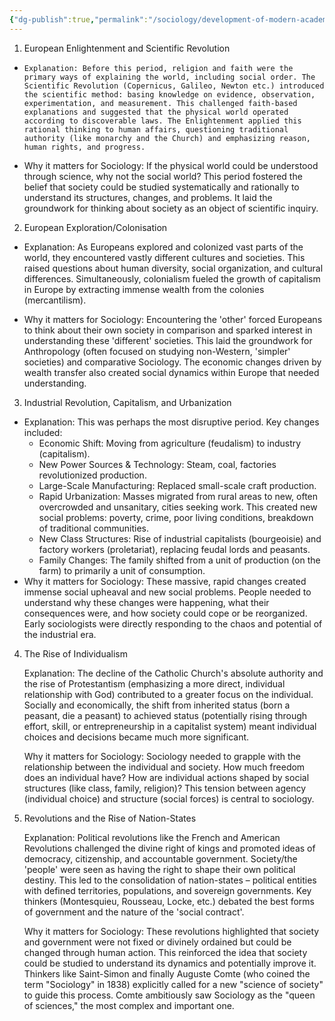 ```yaml
---
{"dg-publish":true,"permalink":"/sociology/development-of-modern-academic-sociology/"}
---
```




1. European Enlightenment and Scientific Revolution
-     Explanation: Before this period, religion and faith were the primary ways of explaining the world, including social order. The Scientific Revolution (Copernicus, Galileo, Newton etc.) introduced the scientific method: basing knowledge on evidence, observation, experimentation, and measurement. This challenged faith-based explanations and suggested that the physical world operated according to discoverable laws. The Enlightenment applied this rational thinking to human affairs, questioning traditional authority (like monarchy and the Church) and emphasizing reason, human rights, and progress.

- Why it matters for Sociology: If the physical world could be understood through science, why not the social world? This period fostered the belief that society could be studied systematically and rationally to understand its structures, changes, and problems. It laid the groundwork for thinking about society as an object of scientific inquiry.

2. European Exploration/Colonisation

-    Explanation: As Europeans explored and colonized vast parts of the world, they encountered vastly different cultures and societies. This raised questions about human diversity, social organization, and cultural differences. Simultaneously, colonialism fueled the growth of capitalism in Europe by extracting immense wealth from the colonies (mercantilism).

-  Why it matters for Sociology: Encountering the 'other' forced Europeans to think about their own society in comparison and sparked interest in understanding these 'different' societies. This laid the groundwork for Anthropology (often focused on studying non-Western, 'simpler' societies) and comparative Sociology. The economic changes driven by wealth transfer also created social dynamics within Europe that needed understanding.

3. Industrial Revolution, Capitalism, and Urbanization

-   Explanation: This was perhaps the most disruptive period. Key changes included:
	   - Economic Shift: Moving from agriculture (feudalism) to industry (capitalism).
	   - New Power Sources & Technology: Steam, coal, factories revolutionized production.
	   -  Large-Scale Manufacturing: Replaced small-scale craft production.
	   -  Rapid Urbanization: Masses migrated from rural areas to new, often overcrowded and unsanitary, cities seeking work. This created new social problems: poverty, crime, poor living conditions, breakdown of traditional communities.
	   -  New Class Structures: Rise of industrial capitalists (bourgeoisie) and factory workers (proletariat), replacing feudal lords and peasants.
	   -  Family Changes: The family shifted from a unit of production (on the farm) to primarily a unit of consumption.
-    Why it matters for Sociology: These massive, rapid changes created immense social upheaval and new social problems. People needed to understand why these changes were happening, what their consequences were, and how society could cope or be reorganized. Early sociologists were directly responding to the chaos and potential of the industrial era.

4. The Rise of Individualism

   Explanation: The decline of the Catholic Church's absolute authority and the rise of Protestantism (emphasizing a more direct, individual relationship with God) contributed to a greater focus on the individual. Socially and economically, the shift from inherited status (born a peasant, die a peasant) to achieved status (potentially rising through effort, skill, or entrepreneurship in a capitalist system) meant individual choices and decisions became much more significant.

   Why it matters for Sociology: Sociology needed to grapple with the relationship between the individual and society. How much freedom does an individual have? How are individual actions shaped by social structures (like class, family, religion)? This tension between agency (individual choice) and structure (social forces) is central to sociology.

5. Revolutions and the Rise of Nation-States

   Explanation: Political revolutions like the French and American Revolutions challenged the divine right of kings and promoted ideas of democracy, citizenship, and accountable government. Society/the 'people' were seen as having the right to shape their own political destiny. This led to the consolidation of nation-states – political entities with defined territories, populations, and sovereign governments. Key thinkers (Montesquieu, Rousseau, Locke, etc.) debated the best forms of government and the nature of the 'social contract'.

   Why it matters for Sociology: These revolutions highlighted that society and government were not fixed or divinely ordained but could be changed through human action. This reinforced the idea that society could be studied to understand its dynamics and potentially improve it. Thinkers like Saint-Simon and finally Auguste Comte (who coined the term "Sociology" in 1838) explicitly called for a new "science of society" to guide this process. Comte ambitiously saw Sociology as the "queen of sciences," the most complex and important one.
